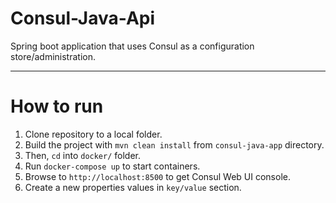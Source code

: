 # Consul-Java-Api
Spring boot application that uses Consul as a configuration store/administration.

---

# How to run

1. Clone repository to a local folder.
2. Build the project with `mvn clean install` from `consul-java-app` directory.
3. Then, `cd` into `docker/` folder.
4. Run `docker-compose up` to start containers.
5. Browse to `http://localhost:8500` to get Consul Web UI console.
6. Create a new properties values in `key/value` section.